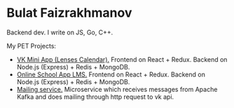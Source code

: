 # Bulat Faizrakhmanov
Backend dev. I write on JS, Go, C++.

My PET Projects:
- [VK Mini App (Lenses Calendar).](https://vk.com/app7831897_152785695) Frontend on React + Redux. Backend on Node.js (Express) + Redis + MongoDB.
- [Online School App LMS.](https://btfv-app-student-client.herokuapp.com/) Frontend on React + Redux. Backend on Node.js (Express) + Redis + MongoDB.
- [Mailing service.](https://github.com/btfv/mailing_service/) Microservice which reсeives messages from Apache Kafka and does mailing through http request to vk api.

<!--
**btfv/btfv** is a ✨ _special_ ✨ repository because its `README.md` (this file) appears on your GitHub profile.

Here are some ideas to get you started:

- 🔭 I’m currently working on ...
- 🌱 I’m currently learning ...
- 👯 I’m looking to collaborate on ...
- 🤔 I’m looking for help with ...
- 💬 Ask me about ...
- 📫 How to reach me: ...
- 😄 Pronouns: ...
- ⚡ Fun fact: ...
-->

